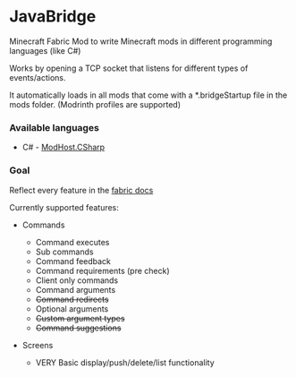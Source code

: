 # JavaBridge
Minecraft Fabric Mod to write Minecraft mods in different programming languages (like C#)

Works by opening a TCP socket that listens for different types of events/actions.

It automatically loads in all mods that come with a *.bridgeStartup file in the mods folder. (Modrinth profiles are supported)

### Available languages
* C# - [ModHost.CSharp](https://github.com/chiouyazo/ModHost.CSharp)


### Goal
Reflect every feature in the [fabric docs](https://docs.fabricmc.net/develop)

Currently supported features:
* Commands
  * Command executes
  * Sub commands
  * Command feedback
  * Command requirements (pre check)
  * Client only commands
  * Command arguments
  * ~~Command redirects~~
  * Optional arguments
  * ~~Custom argument types~~
  * ~~Command suggestions~~

* Screens
  * VERY Basic display/push/delete/list functionality